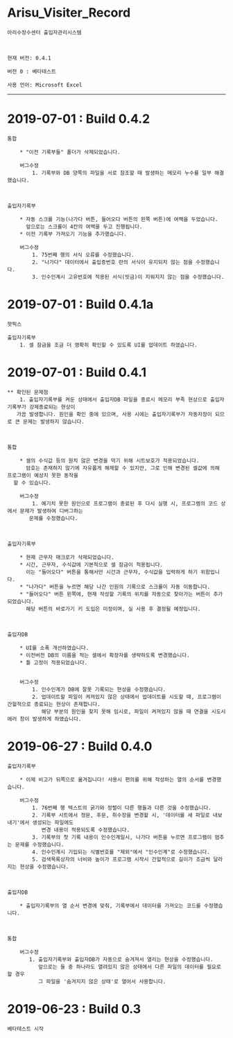 # Arisu_Visiter_Record
	아리수정수센터 출입자관리시스템



	현재 버전: 0.4.1

	버전 0 : 베타테스트

	사용 언어: Microsoft Excel




------------------------------------------------------------------------------------------------------------------------------------



# 2019-07-01 : Build 0.4.2
 
    통합
    
        * "이전 기록부들" 폴더가 삭제되었습니다.
          
        버그수정
            1. 기록부와 DB 양쪽의 파일을 서로 참조할 때 발생하는 메모리 누수를 일부 해결했습니다.


    
    출입자기록부
    
        * 자동 스크롤 기능(나가다 버튼, 들어오다 버튼의 왼쪽 버튼)에 여백을 두었습니다.
          앞으로는 스크롤이 4칸의 여백을 두고 진행됩니다.
        * 이전 기록부 가져오기 기능을 추가했습니다.
          
        버그수정
            1. 75번째 행의 서식 오류를 수정했습니다.
            2. "나가다" 데이터에서 출입증번호 란의 서식이 유지되지 않는 점을 수정했습니다.
            3. 인수인계시 고유번호에 적용된 서식(빗금)이 지워지지 않는 점을 수정했습니다.




# 2019-07-01 : Build 0.4.1a
    핫픽스
    
    출입자기록부
        1. 셀 잠금을 조금 더 명확히 확인할 수 있도록 UI를 업데이트 하였습니다.




# 2019-07-01 : Build 0.4.1

    ** 확인된 문제점
        1. 출입자기록부를 켜둔 상태에서 출입자DB 파일을 종료시 메모리 부족 현상으로 출입자기록부가 강제종료되는 현상이 
	   가끔 발생합니다. 원인을 확인 중에 있으며, 사용 시에는 출입자기록부가 자동저장이 되므로 큰 문제는 발생하지 않습니다.


    
    통합
    
        * 셀의 수식값 등의 원치 않은 변경을 막기 위해 시트보호가 적용되었습니다. 
          암호는 존재하지 않기에 자유롭게 해제할 수 있지만, 그로 인해 변경된 셀값에 의해 프로그램이 예상치 못한 동작을 
	  할 수 있습니다.
          
        버그수정
            1. 예기치 못한 원인으로 프로그램이 종료된 후 다시 실행 시, 프로그램의 코드 상에서 문제가 발생하여 디버그하는 
	       문제를 수정했습니다.


    
    출입자기록부
    
        * 현재 근무자 매크로가 삭제되었습니다.
        * 시간, 근무자, 수식값에 기본적으로 셀 잠금이 적용됩니다. 
          이는 "들어오다" 버튼을 통해서만 시간과 근무자, 수식값을 입력하게 하기 위함입니다.
        * "나가다" 버튼을 누르면 해당 나간 인원의 기록으로 스크롤이 자동 이동합니다.
        * "들어오다" 버튼 왼쪽에, 현재 작성할 기록의 위치를 자동으로 찾아가는 버튼이 추가되었습니다. 
          해당 버튼의 바로가기 키 도입은 미정이며, 실 사용 후 결정될 예정입니다.
        
    
    
    출입자DB
    
        * UI를 소폭 개선하였습니다.
        * 이전버전 DB의 이름을 적는 셀에서 확장자를 생략하도록 변경했습니다.
        * 틀 고정이 적용되었습니다.
        
        
        버그수정
            1. 인수인계가 DB에 잘못 기록되는 현상을 수정했습니다.
            2. 업데이트할 파일이 켜져있지 않은 상태에서 업데이트를 시도할 때, 프로그램이 간헐적으로 종료되는 현상이 존재합니다.
               해당 부분의 원인을 찾지 못해 임시로, 파일이 켜져있지 않을 때 연결을 시도시 에러 창이 발생하게 하였습니다.




# 2019-06-27 : Build 0.4.0

	출입자기록부

		* 이제 비고가 뒤쪽으로 옮겨집니다! 사용시 편의를 위해 작성하는 열의 순서를 변경했습니다.
	
		버그수정
		    1. 76번째 행 텍스트의 굵기와 정렬이 다른 행들과 다른 것을 수정했습니다.
		    2. 기록부 시트에서 정문, 후문, 취수장을 변경할 시, '데이터를 새 파일로 내보내기'에서 생성되는 파일에도 
		       변경 내용이 적용되도록 수정했습니다.
		    3. 기록부의 첫 기록 내용이 인수인계일시, 나가다 버튼을 누르면 프로그램이 멈추는 문제를 수정했습니다.
		    4. 인수인계시 기입되는 식별번호를 "제외"에서 "인수인계"로 수정했습니다.
		    5. 검색목록상자의 너비와 높이가 프로그램 시작시 간헐적으로 길이가 조금씩 달라지는 현상을 수정했습니다.



	출입자DB

		* 출입자기록부의 열 순서 변경에 맞춰, 기록부에서 데이터를 가져오는 코드를 수정했습니다.



	통합

		버그수정
		   1. 출입자기록부와 출입자DB가 자동으로 숨겨져서 열리는 현상을 수정했습니다. 
		      앞으로는 둘 중 하나라도 열려있지 않은 상태에서 다른 파일의 데이터를 필요로 할 경우 
		      그 파일을 '숨겨지지 않은 상태'로 열어서 사용합니다.



# 2019-06-23 : Build 0.3  
	베타테스트 시작
